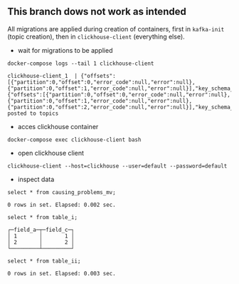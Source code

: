 ## This branch dows not work as intended

All migrations are applied during creation of containers, first in ```kafka-init``` (topic creation), then in ```clickhouse-client``` (everything else).


* wait for migrations to be applied

```docker-compose logs --tail 1 clickhouse-client```
```
clickhouse-client_1  | {"offsets":[{"partition":0,"offset":0,"error_code":null,"error":null},{"partition":0,"offset":1,"error_code":null,"error":null}],"key_schema_id":null,"value_schema_id":null}{"offsets":[{"partition":0,"offset":0,"error_code":null,"error":null},{"partition":0,"offset":1,"error_code":null,"error":null},{"partition":0,"offset":2,"error_code":null,"error":null}],"key_schema_id":null,"value_schema_id":null}Data posted to topics
```


* acces clickhouse container

```docker-compose exec clickhouse-client bash```


* open clickhouse client

```clickhouse-client --host=clickhouse --user=default --password=default```


* inspect data

```select * from causing_problems_mv;```
```
0 rows in set. Elapsed: 0.002 sec.
```

```select * from table_i;```
```
┌─field_a─┬─field_c─┐
│ 1       │       1 │
│ 2       │       2 │
└─────────┴─────────┘
```

```select * from table_ii;```
```
0 rows in set. Elapsed: 0.003 sec.
```
